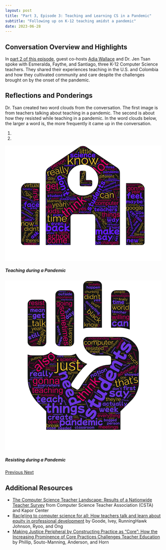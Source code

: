 ```yaml
---
layout: post
title: "Part 3, Episode 3: Teaching and Learning CS in a Pandemic"
subtitle: "Following up on K-12 teaching amidst a pandemic"
date: 2023-06-28
---
```


## Conversation Overview and Highlights
In [part 2 of this episode](/2023/05/31/e3p2), guest co-hosts [Adia Wallace](https://sites.northwestern.edu/adiawallace/) and Dr. Jen Tsan spoke with Esmeralda, Faythe, and Santiago, three K-12 Computer Science teachers. They shared their experiences teaching in the U.S. and Colombia and how they cultivated community and care despite the challenges brought on by the onset of the pandemic.

## Reflections and Ponderings
Dr. Tsan created two word clouds from the conversation. The first image is from teachers talking about teaching in a pandemic. The second is about how they resisted while teaching in a pandemic. In the word clouds below, the larger a word is, the more frequently it came up in the conversation.

<div id="carouselIndicators" class="carousel slide" data-ride="carousel" data-interval="0" aria-live="polite">
  <ol class="carousel-indicators">
    <li data-target="#carouselIndicators" data-slide-to="0" class="active"></li>
    <li data-target="#carouselIndicators" data-slide-to="1"></li>
  </ol>

  <div class="carousel-inner">
    <div class="carousel-item active">
      <img class="d-block w-100" src="/assets/images/e3p3-teaching3.png" alt="word cloud shaped as a school building in hues of yellow, pink, and purple. the largest words are know, think, students, make, face, say, feel, can.">
      <div class="carousel-caption d-none d-md-block">
        <h5>Teaching during a Pandemic</h5>
      </div>
    </div>
    <div class="carousel-item">
      <img class="d-block w-100" src="/assets/images/e3p3-resist3.png" alt="word cloud shaped as a fist in hues of yellow, pink, and purple. the largest words are need, teach, students, create, just, think.">
      <div class="carousel-caption d-none d-md-block">
        <h5>Resisting during a Pandemic</h5>
      </div>
    </div>
  </div>
  <a class="carousel-control-prev" href="#carouselIndicators" role="button" data-slide="prev">
    <span class="carousel-control-prev-icon" aria-hidden="true"></span>
    <span class="sr-only">Previous</span>
  </a>
  <a class="carousel-control-next" href="#carouselIndicators" role="button" data-slide="next">
    <span class="carousel-control-next-icon" aria-hidden="true"></span>
    <span class="sr-only">Next</span>
  </a>

</div>

## Additional Resources
- [The Computer Science Teacher Landscape: Results of a Nationwide Teacher Survey](https://www.kaporcenter.org/the-computer-science-teacher-landscape-results-of-a-nationwide-teacher-survey/) from Computer Science Teacher Association (CSTA) and Kapor Center 
- [Rac(e)ing to computer science for all: How teachers talk and learn about equity in professional development](https://par.nsf.gov/servlets/purl/10251920) by Goode, Ivey, RunningHawk Johnson, Ryoo, and Ong
- [Making Justice Peripheral by Constructing Practice as “Core”: How the Increasing Prominence of Core Practices Challenges Teacher Education](https://www.researchgate.net/publication/327678802_Making_Justice_Peripheral_by_Constructing_Practice_as_Core_How_the_Increasing_Prominence_of_Core_Practices_Challenges_Teacher_Education) by Phillip, Souto-Manning, Anderson, and Horn